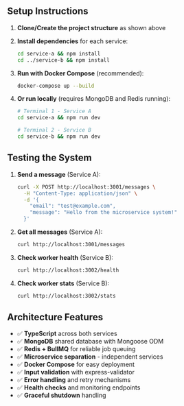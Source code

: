 ## Setup Instructions

1. **Clone/Create the project structure** as shown above

2. **Install dependencies** for each service:

   ```bash
   cd service-a && npm install
   cd ../service-b && npm install
   ```

3. **Run with Docker Compose** (recommended):

   ```bash
   docker-compose up --build
   ```

4. **Or run locally** (requires MongoDB and Redis running):

   ```bash
   # Terminal 1 - Service A
   cd service-a && npm run dev

   # Terminal 2 - Service B
   cd service-b && npm run dev
   ```

## Testing the System

1. **Send a message** (Service A):

   ```bash
   curl -X POST http://localhost:3001/messages \
     -H "Content-Type: application/json" \
     -d '{
       "email": "test@example.com",
       "message": "Hello from the microservice system!"
     }'
   ```

2. **Get all messages** (Service A):

   ```bash
   curl http://localhost:3001/messages
   ```

3. **Check worker health** (Service B):

   ```bash
   curl http://localhost:3002/health
   ```

4. **Check worker stats** (Service B):
   ```bash
   curl http://localhost:3002/stats
   ```

## Architecture Features

- ✅ **TypeScript** across both services
- ✅ **MongoDB** shared database with Mongoose ODM
- ✅ **Redis + BullMQ** for reliable job queuing
- ✅ **Microservice separation** - independent services
- ✅ **Docker Compose** for easy deployment
- ✅ **Input validation** with express-validator
- ✅ **Error handling** and retry mechanisms
- ✅ **Health checks** and monitoring endpoints
- ✅ **Graceful shutdown** handling


